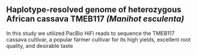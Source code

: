 ## Haplotype-resolved genome of heterozygous African cassava TMEB117 _(Manihot esculenta)_

In this study we utilized PacBio HiFi reads to sequence the TMEB117 cassava cultivar, a popular farmer cultivar for its high yields, excellent root quality, and desirable taste
